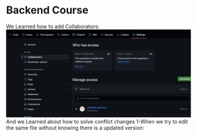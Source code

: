 Backend Course
===========================
We Learned how to add Collaborators:![Collaborators page](./Screenshots/Collab.png "Collab")
And we Learned about how to solve conflict changes
1-When we try to edit the same file without knowing there is a updated version:
